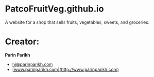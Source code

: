 PatcoFruitVeg.github.io
=======================

A website for a shop that sells fruits, vegetables, sweets, and groceries.

Creator:
=============

**Parin Parikh**
- [hi@parinparikh.com](mailto:hi@parinparikh.com)
- [www.parinparikh.com](http://www.parinparikh.com)
